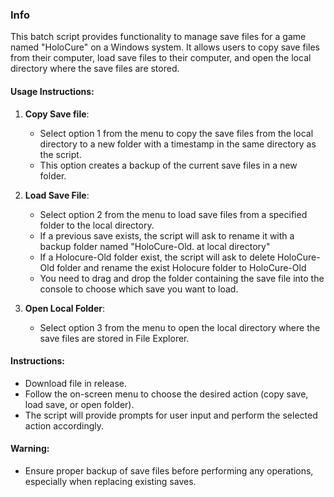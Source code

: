 ### Info

This batch script provides functionality to manage save files for a game named "HoloCure" on a Windows system. It allows users to copy save files from their computer, load save files to their computer, and open the local directory where the save files are stored.

#### Usage Instructions:
1. **Copy Save file**:
   - Select option 1 from the menu to copy the save files from the local directory to a new folder with a timestamp in the same directory as the script.
   - This option creates a backup of the current save files in a new folder.

2. **Load Save File**:
   - Select option 2 from the menu to load save files from a specified folder to the local directory.
   - If a previous save exists, the script will ask to rename it with a backup folder named "HoloCure-Old. at local directory"
   - If a Holocure-Old folder exist, the script will ask to delete HoloCure-Old folder and rename the exist Holocure folder to HoloCure-Old
   - You need to drag and drop the folder containing the save file into the console to choose which save you want to load.

3. **Open Local Folder**:
   - Select option 3 from the menu to open the local directory where the save files are stored in File Explorer.

#### Instructions:
- Download file in release.
- Follow the on-screen menu to choose the desired action (copy save, load save, or open folder).
- The script will provide prompts for user input and perform the selected action accordingly.

#### Warning:
- Ensure proper backup of save files before performing any operations, especially when replacing existing saves.

